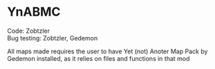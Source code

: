 # YnABMC

Code: Zobtzler  
Bug testing: Zobtzler, Gedemon

All maps made requires the user to have Yet (not) Anoter Map Pack by Gedemon installed, as it relies on files and functions in that mod
